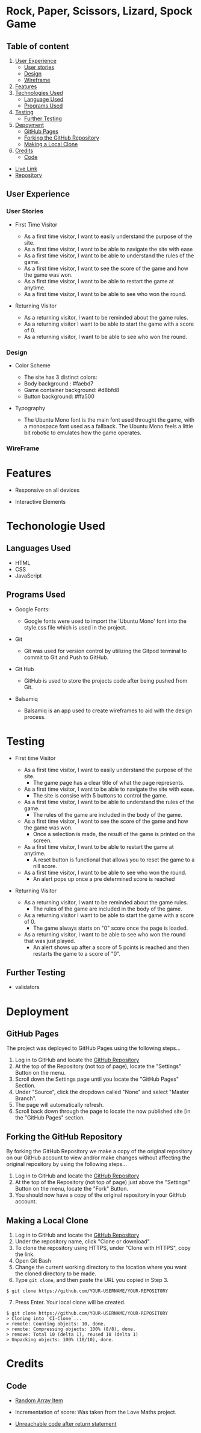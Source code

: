 # Rock, Paper, Scissors, Lizard, Spock Game

## Table of content

1. [User Experience](#user-experience)
    - [User stories](#user-stories)
    - [Design]()
    - [Wireframe]()
2. [Features]()
3. [Technologies Used]()
    - [Language Used]()
    - [Programs Used]()
4. [Testing]()
    - [Further Testing]()
5. [Depoyment]()
    - [GitHub Pages]()
    - [Forking the GitHub Repository]()
    - [Making a Local Clone]()
6. [Credits]()
    - [Code]()

- [Live Link](https://nowickilukasz.github.io/rock-paper-scissors-llizad-spock-game/)
- [Repository](https://github.com/NowickiLukasz/rock-paper-scissors-llizad-spock-game)

## User Experience 

### User Stories 

- First Time Visitor 
    - As a first time visitor, I want to easily understand the purpose of the site.
    - As a first time visitor, I want to be able to navigate the site with ease
    - As a first time visitor, I want to be able to understand the rules of the game. 
    - As a first time visitor, I want to see the score of the game and how the game was won.
    - As a first time visitor, I want to be able to restart the game at anytime.
    - As a first time visitor, I want to be able to see who won the round.


- Returning Visitor
    - As a returning visitor, I want to be reminded about the game rules.
    - As a returning visitor I want to be able to start the game with a score of 0.
    - As a returning visitor, I want to be able to see who won the round.

### Design 
- Color Scheme
    - The site has 3 distinct colors:
    - Body background :  #faebd7
    - Game container background: #d8bfd8
    - Button background: #ffa500


- Typography
    - The Ubuntu Mono font is the main font used throught the game, with a monospace font used as a fallback. The Ubuntu Mono feels a little bit robotic to emulates how the game operates. 

### WireFrame 

# Features 

- Responsive on all devices

- Interactive Elements

# Techonologie Used 

## Languages Used 

- HTML
- CSS
- JavaScript

## Programs Used 

- Google Fonts:
    - Google fonts were used to import the 'Ubuntu Mono' font into the style.css file which is used in the project.

- Git
    - Git was used for version control by utilizing the Gitpod terminal to commit to Git and Push to GitHub.

- Git Hub
    - GitHub is used to store the projects code after being pushed from Git.

- Balsamiq
    - Balsamiq is an app used to create wireframes to aid with the design process. 

# Testing 

- First time Visitor
    - As a first time visitor, I want to easily understand the purpose of the site.
        - The game page has a clear title of what the page represents. 
    - As a first time visitor, I want to be able to navigate the site with ease.
        - The site is consise with 5 buttons to control the game. 
    - As a first time visitor, I want to be able to understand the rules of the game.
        - The rules of the game are included in the body of the game. 
    - As a first time visitor, I want to see the score of the game and how the game was won.
        - Once a selection is made, the result of the game is printed on the screen.
    - As a first time visitor, I want to be able to restart the game at anytime.
        - A reset button is functional that allows you to reset the game to a nill score.
    - As a first time visitor, I want to be able to see who won the round.
        - An alert pops up once a pre determined score is reached
    
- Returning Visitor
    - As a returning visitor, I want to be reminded about the game rules.
        - The rules of the game are included in the body of the game. 
    - As a returning visitor I want to be able to start the game with a score of 0.
        - The game always starts on "0" score once the page is loaded.
    - As a returning visitor, I want to be able to see who won the round that was just played.
        - An alert shows up after a score of 5 points is reached and then restarts the game to a score of "0".

## Further Testing 
- validators


# Deployment 

## GitHub Pages 

The project was deployed to GitHub Pages using the following steps...

1. Log in to GitHub and locate the [GitHub Repository](https://github.com/NowickiLukasz/rock-paper-scissors-llizad-spock-game)
2. At the top of the Repository (not top of page), locate the "Settings" Button on the menu.
3. Scroll down the Settings page until you locate the "GitHub Pages" Section.
4. Under "Source", click the dropdown called "None" and select "Master Branch".
5. The page will automatically refresh.
6. Scroll back down through the page to locate the now published site [in the "GitHub Pages" section.

## Forking the GitHub Repository 

By forking the GitHub Repository we make a copy of the original repository on our GitHub account to view and/or make changes without affecting the original repository by using the following steps...

1. Log in to GitHub and locate the [GitHub Repository](https://github.com/NowickiLukasz/rock-paper-scissors-llizad-spock-game)
2. At the top of the Repository (not top of page) just above the "Settings" Button on the menu, locate the "Fork" Button.
3. You should now have a copy of the original repository in your GitHub account.

## Making a Local Clone 

1. Log in to GitHub and locate the [GitHub Repository](https://github.com/NowickiLukasz/rock-paper-scissors-llizad-spock-game)
2. Under the repository name, click "Clone or download".
3. To clone the repository using HTTPS, under "Clone with HTTPS", copy the link.
4. Open Git Bash
5. Change the current working directory to the location where you want the cloned directory to be made.
6. Type `git clone`, and then paste the URL you copied in Step 3.

```
$ git clone https://github.com/YOUR-USERNAME/YOUR-REPOSITORY
```

7. Press Enter. Your local clone will be created.

```
$ git clone https://github.com/YOUR-USERNAME/YOUR-REPOSITORY
> Cloning into `CI-Clone`...
> remote: Counting objects: 10, done.
> remote: Compressing objects: 100% (8/8), done.
> remove: Total 10 (delta 1), reused 10 (delta 1)
> Unpacking objects: 100% (10/10), done.
```

# Credits 

## Code 

- [Random Array Item](https://stackoverflow.com/questions/4550505/getting-a-random-value-from-a-javascript-array)

- Incrementation of score: Was taken from the Love Maths project.

- [Unreachable code after return statement](https://developer.mozilla.org/en-US/docs/Web/JavaScript/Reference/Errors/Stmt_after_return)